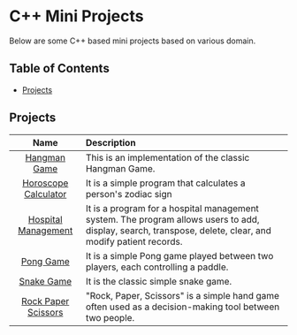 # C++ Mini Projects

Below are some C++ based mini projects based on various domain.

## Table of Contents

- [Projects](#projects)

## Projects

|                      Name                       | Description                                                                                                                                               |
| :---------------------------------------------: | :-------------------------------------------------------------------------------------------------------------------------------------------------------- |
|         [Hangman Game](./hangman-game/)         | This is an implementation of the classic Hangman Game.                                                                                                    |
| [Horoscope Calculator](./horoscope-calculator/) | It is a simple program that calculates a person's zodiac sign                                                                                             |
|  [Hospital Management](./hospital-management/)  | It is a program for a hospital management system. The program allows users to add, display, search, transpose, delete, clear, and modify patient records. |
|            [Pong Game](./pong-game/)            | It is a simple Pong game played between two players, each controlling a paddle.                                                                           |
|           [Snake Game](./snake-game/)           | It is the classic simple snake game.                                                                                                                      |
|  [Rock Paper Scissors](./rock-paper-scissors/)  | "Rock, Paper, Scissors" is a simple hand game often used as a decision-making tool between two people.                                                    |
